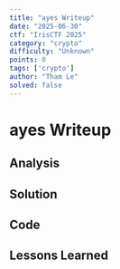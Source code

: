 ```yaml
---
title: "ayes Writeup"
date: "2025-06-30"
ctf: "IrisCTF 2025"
category: "crypto"
difficulty: "Unknown"
points: 0
tags: ['crypto']
author: "Tham Le"
solved: false
---
```


# ayes Writeup

## Analysis

## Solution

## Code

## Lessons Learned
